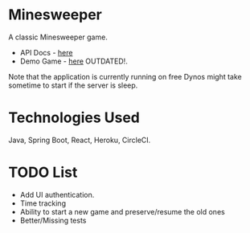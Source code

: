 # Minesweeper

A classic Minesweeper game.

- API Docs - [here](https://mauro-minesweeper-api.herokuapp.com/api-docs.html)
- Demo Game - [here](https://mauro-minesweeper-api.herokuapp.com) OUTDATED!.

Note that the application is currently running on free Dynos might take sometime to start if the server is sleep.

# Technologies Used
Java, Spring Boot, React, Heroku, CircleCI.

# TODO List
* Add UI authentication.
* Time tracking
* Ability to start a new game and preserve/resume the old ones
* Better/Missing tests 
